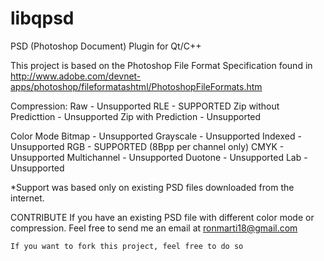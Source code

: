 libqpsd
=======

PSD (Photoshop Document) Plugin for Qt/C++


This project is based on the Photoshop File Format Specification found in http://www.adobe.com/devnet-apps/photoshop/fileformatashtml/PhotoshopFileFormats.htm

Compression:
	Raw - Unsupported
	RLE - SUPPORTED
	Zip without Predicttion - Unsupported
	Zip with Prediction - Unsupported
	
Color Mode
	Bitmap - Unsupported
	Grayscale - Unsupported
	Indexed - Unsupported
	RGB - SUPPORTED (8Bpp per channel only)
	CMYK - Unsupported
	Multichannel - Unsupported
	Duotone - Unsupported
	Lab - Unsupported
	

*Support was based only on existing PSD files downloaded from the internet.

CONTRIBUTE
	If you have an existing PSD file with different color mode or compression. Feel free to send me
	an email at ronmarti18@gmail.com
	
	If you want to fork this project, feel free to do so